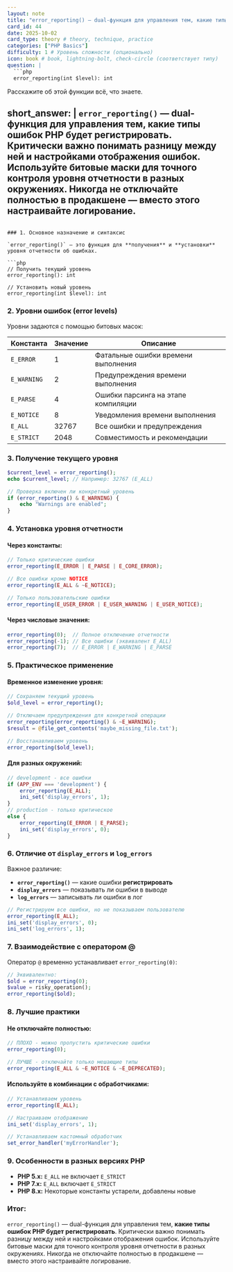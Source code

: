 ```yaml
---
layout: note
title: "error_reporting() — dual-функция для управления тем, какие типы ошибок PHP будет регистрировать."
card_id: 44
date: 2025-10-02
card_type: theory # theory, technique, practice
categories: ["PHP Basics"]
difficulty: 1 # Уровень сложности (опционально)
icon: book # book, lightning-bolt, check-circle (соответствует типу)
question: |
  ```php
  error_reporting(int $level): int
  ```
  Расскажите об этой функции всё, что знаете.

short_answer: |
  `error_reporting()` — dual-функция для управления тем, **какие типы ошибок PHP будет регистрировать**. Критически важно понимать разницу между ней и настройками отображения ошибок. Используйте битовые маски для точного контроля уровня отчетности в разных окружениях. Никогда не отключайте полностью в продакшене — вместо этого настраивайте логирование.
---
```

### 1. Основное назначение и синтаксис

`error_reporting()` — это функция для **получения** и **установки** уровня отчетности об ошибках.

```php
// Получить текущий уровень
error_reporting(): int

// Установить новый уровень
error_reporting(int $level): int
```

### 2. Уровни ошибок (error levels)

Уровни задаются с помощью битовых масок:

| Константа | Значение | Описание |
|-----------|----------|----------|
| `E_ERROR` | 1 | Фатальные ошибки времени выполнения |
| `E_WARNING` | 2 | Предупреждения времени выполнения |
| `E_PARSE` | 4 | Ошибки парсинга на этапе компиляции |
| `E_NOTICE` | 8 | Уведомления времени выполнения |
| `E_ALL` | 32767 | Все ошибки и предупреждения |
| `E_STRICT` | 2048 | Совместимость и рекомендации |

### 3. Получение текущего уровня

```php
$current_level = error_reporting();
echo $current_level; // Например: 32767 (E_ALL)

// Проверка включен ли конкретный уровень
if (error_reporting() & E_WARNING) {
    echo "Warnings are enabled";
}
```

### 4. Установка уровня отчетности

#### **Через константы:**
```php
// Только критические ошибки
error_reporting(E_ERROR | E_PARSE | E_CORE_ERROR);

// Все ошибки кроме NOTICE
error_reporting(E_ALL & ~E_NOTICE);

// Только пользовательские ошибки
error_reporting(E_USER_ERROR | E_USER_WARNING | E_USER_NOTICE);
```

#### **Через числовые значения:**
```php
error_reporting(0);  // Полное отключение отчетности
error_reporting(-1); // Все ошибки (эквивалент E_ALL)
error_reporting(7);  // E_ERROR | E_WARNING | E_PARSE
```

### 5. Практическое применение

#### **Временное изменение уровня:**
```php
// Сохраняем текущий уровень
$old_level = error_reporting();

// Отключаем предупреждения для конкретной операции
error_reporting(error_reporting() & ~E_WARNING);
$result = @file_get_contents('maybe_missing_file.txt');

// Восстанавливаем уровень
error_reporting($old_level);
```

#### **Для разных окружений:**
```php
// development - все ошибки
if (APP_ENV === 'development') {
    error_reporting(E_ALL);
    ini_set('display_errors', 1);
} 
// production - только критическое
else {
    error_reporting(E_ERROR | E_PARSE);
    ini_set('display_errors', 0);
}
```

### 6. Отличие от `display_errors` и `log_errors`

Важное различие:
- **`error_reporting()`** — какие ошибки **регистрировать**
- **`display_errors`** — показывать ли ошибки в выводе
- **`log_errors`** — записывать ли ошибки в лог

```php
// Регистрируем все ошибки, но не показываем пользователю
error_reporting(E_ALL);
ini_set('display_errors', 0);
ini_set('log_errors', 1);
```

### 7. Взаимодействие с оператором @

Оператор `@` временно устанавливает `error_reporting(0)`:

```php
// Эквивалентно:
$old = error_reporting(0);
$value = risky_operation();
error_reporting($old);
```

### 8. Лучшие практики

#### **Не отключайте полностью:**
```php
// ПЛОХО - можно пропустить критические ошибки
error_reporting(0);

// ЛУЧШЕ - отключайте только мешающие типы
error_reporting(E_ALL & ~E_NOTICE & ~E_DEPRECATED);
```

#### **Используйте в комбинации с обработчиками:**
```php
// Устанавливаем уровень
error_reporting(E_ALL);

// Настраиваем отображение
ini_set('display_errors', 1);

// Устанавливаем кастомный обработчик
set_error_handler('myErrorHandler');
```

### 9. Особенности в разных версиях PHP

- **PHP 5.x:** `E_ALL` не включает `E_STRICT`
- **PHP 7.x:** `E_ALL` включает `E_STRICT`  
- **PHP 8.x:** Некоторые константы устарели, добавлены новые

### Итог:

`error_reporting()` — dual-функция для управления тем, **какие типы ошибок PHP будет регистрировать**. Критически важно понимать разницу между ней и настройками отображения ошибок. Используйте битовые маски для точного контроля уровня отчетности в разных окружениях. Никогда не отключайте полностью в продакшене — вместо этого настраивайте логирование.
